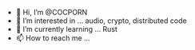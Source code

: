 - 👋 Hi, I’m @COCPORN
- 👀 I’m interested in ... audio, crypto, distributed code
- 🌱 I’m currently learning ... Rust
- 📫 How to reach me ...

<!---
COCPORN/COCPORN is a ✨ special ✨ repository because its `README.md` (this file) appears on your GitHub profile.
You can click the Preview link to take a look at your changes.
--->
